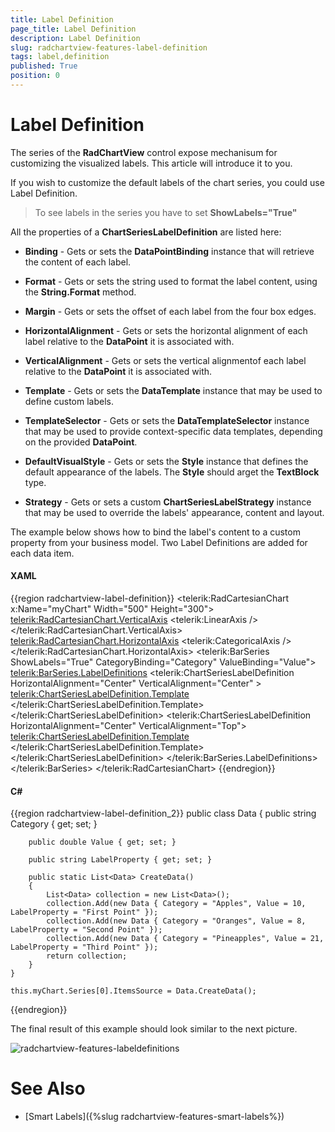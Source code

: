 ```yaml
---
title: Label Definition
page_title: Label Definition
description: Label Definition
slug: radchartview-features-label-definition
tags: label,definition
published: True
position: 0
---
```


# Label Definition

The series of the __RadChartView__ control expose mechanisum for customizing the visualized labels. This article will introduce it to you.

If you wish to customize the default labels of the chart series, you could use Label Definition.

>To see labels in the series you have to set __ShowLabels="True"__

All the properties of a __ChartSeriesLabelDefinition__ are listed here:

* __Binding__ - Gets or sets the __DataPointBinding__ instance that will retrieve the content of each label.
            

* __Format__ - Gets or sets the string used to format the label content, using the __String.Format__ method.
            

* __Margin__ - Gets or sets the offset of each label from the four box edges.
            

* __HorizontalAlignment__ - Gets or sets the horizontal alignment of each label relative to the __DataPoint__ it is associated with.
            

* __VerticalAlignment__ - Gets or sets the vertical alignmentof each label relative to the __DataPoint__ it is associated with.
            

* __Template__ - Gets or sets the __DataTemplate__ instance that may be used to define custom labels.
            

* __TemplateSelector__ - Gets or sets the __DataTemplateSelector__ instance that may be used to provide context-specific data templates, depending on the provided __DataPoint__.
            

* __DefaultVisualStyle__ - Gets or sets the __Style__ instance that defines the default appearance of the labels. The __Style__ should arget the __TextBlock__ type.
            

* __Strategy__ - Gets or sets a custom __ChartSeriesLabelStrategy__ instance that may be used to override the labels' appearance, content and layout.
            

The example below shows how to bind the label's content to a custom property from your business model. Two Label Definitions are added for each data item.

#### __XAML__
{{region radchartview-label-definition}}
	<telerik:RadCartesianChart x:Name="myChart"
							   Width="500"
							   Height="300">
		<telerik:RadCartesianChart.VerticalAxis>
			<telerik:LinearAxis />
		</telerik:RadCartesianChart.VerticalAxis>
		<telerik:RadCartesianChart.HorizontalAxis>
			<telerik:CategoricalAxis />
		</telerik:RadCartesianChart.HorizontalAxis>
		<telerik:BarSeries ShowLabels="True" CategoryBinding="Category" ValueBinding="Value">
			<telerik:BarSeries.LabelDefinitions>
				<telerik:ChartSeriesLabelDefinition HorizontalAlignment="Center" VerticalAlignment="Center" >
					<telerik:ChartSeriesLabelDefinition.Template>
						<DataTemplate>
							<TextBlock Foreground="DarkBlue" Text="{Binding DataItem.LabelProperty}" />
						</DataTemplate>
					</telerik:ChartSeriesLabelDefinition.Template>
				</telerik:ChartSeriesLabelDefinition>
				<telerik:ChartSeriesLabelDefinition HorizontalAlignment="Center" VerticalAlignment="Top">
					<telerik:ChartSeriesLabelDefinition.Template>
						<DataTemplate>
							<TextBlock Foreground="Black" Text="{Binding DataItem.Value}" />
						</DataTemplate>
					</telerik:ChartSeriesLabelDefinition.Template>
				</telerik:ChartSeriesLabelDefinition>
			</telerik:BarSeries.LabelDefinitions>
		</telerik:BarSeries>
	</telerik:RadCartesianChart>
{{endregion}}

#### __C#__
{{region radchartview-label-definition_2}}
    public class Data
    {
        public string Category { get; set; }

        public double Value { get; set; }

        public string LabelProperty { get; set; }

        public static List<Data> CreateData()
        {
            List<Data> collection = new List<Data>();
            collection.Add(new Data { Category = "Apples", Value = 10, LabelProperty = "First Point" });
            collection.Add(new Data { Category = "Oranges", Value = 8, LabelProperty = "Second Point" });
            collection.Add(new Data { Category = "Pineapples", Value = 21, LabelProperty = "Third Point" });
            return collection;
        }
    }

	this.myChart.Series[0].ItemsSource = Data.CreateData();

{{endregion}}

The final result of this example should look similar to the next picture.

![radchartview-features-labeldefinitions](images/radchartview-features-labeldefinitions.png)

# See Also

 * [Smart Labels]({%slug radchartview-features-smart-labels%})
